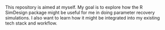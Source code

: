 This repository is aimed at myself. My goal is to explore how the R SimDesign package might be useful for me in doing parameter recovery simulations. I also want to learn how it might be integrated into my existing tech stack and workflow.
